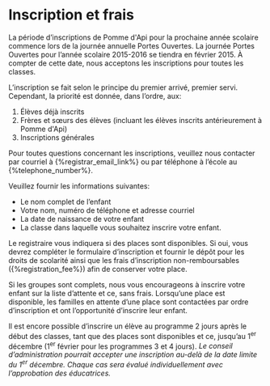 # Inscription et frais

La période d’inscriptions de Pomme d'Api pour la prochaine année scolaire commence lors de la journée annuelle Portes Ouvertes. La journée Portes Ouvertes pour l’année scolaire 2015-2016 se tiendra en février 2015. À compter de cette date, nous acceptons les inscriptions pour toutes les classes.

L’inscription se fait selon le principe du premier arrivé, premier servi. Cependant, la priorité est donnée, dans l’ordre, aux:

1. Élèves déjà inscrits
2. Frères et sœurs des élèves (incluant les élèves inscrits antérieurement à Pomme d'Api)
3. Inscriptions générales

Pour toutes questions concernant les inscriptions, veuillez nous contacter par courriel à {%registrar_email_link%} ou par téléphone à l’école au {%telephone_number%}.

Veuillez fournir les informations suivantes:

* Le nom complet de l’enfant
* Votre nom, numéro de téléphone et adresse courriel
* La date de naissance de votre enfant
* La classe dans laquelle vous souhaitez inscrire votre enfant.

Le registraire vous indiquera si des places sont disponibles. Si oui, vous devrez compléter le formulaire d’inscription et fournir le dépôt pour les droits de scolarité ainsi que les frais d’inscription non-remboursables ({%registration_fee%}) afin de conserver votre place.

Si les groupes sont complets, nous vous encourageons à inscrire votre enfant sur la liste d’attente et ce, sans frais. Lorsqu’une place est disponible, les familles en attente d’une place sont contactées par ordre d’inscription et ont l’opportunité d’inscrire leur enfant.

Il est encore possible d’inscrire un élève au programme 2 jours après le début des classes, tant que des places sont disponibles et ce, jusqu’au 1<sup>er</sup> décembre (1<sup>er</sup> février pour les programmes 3 et 4 jours). _Le conseil d’administration pourrait accepter une inscription au-delà de la date limite du 1<sup>er</sup> décembre. Chaque cas sera évalué individuellement avec l’approbation des éducatrices._